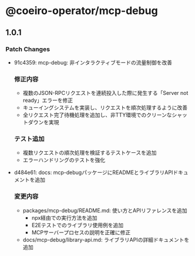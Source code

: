 # @coeiro-operator/mcp-debug

## 1.0.1

### Patch Changes

- 91c4359: mcp-debug: 非インタラクティブモードの流量制御を改善

  ### 修正内容
  - 複数のJSON-RPCリクエストを連続投入した際に発生する「Server not ready」エラーを修正
  - キューイングシステムを実装し、リクエストを順次処理するように改善
  - 全リクエスト完了待機処理を追加し、非TTY環境でのクリーンなシャットダウンを実現

  ### テスト追加
  - 複数リクエストの順次処理を検証するテストケースを追加
  - エラーハンドリングのテストを強化

- d484e61: docs: mcp-debugパッケージにREADMEとライブラリAPIドキュメントを追加

  ### 変更内容
  - packages/mcp-debug/README.md: 使い方とAPIリファレンスを追加
    - npx経由での実行方法を追加
    - E2Eテストでのライブラリ使用例を追加
    - MCPサーバープロセスの説明を正確に修正
  - docs/mcp-debug/library-api.md: ライブラリAPIの詳細ドキュメントを追加
